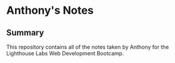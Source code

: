 # Anthony's Notes

## Summary

This repository contains all of the notes taken by Anthony for the Lighthouse Labs Web Development Bootcamp.
